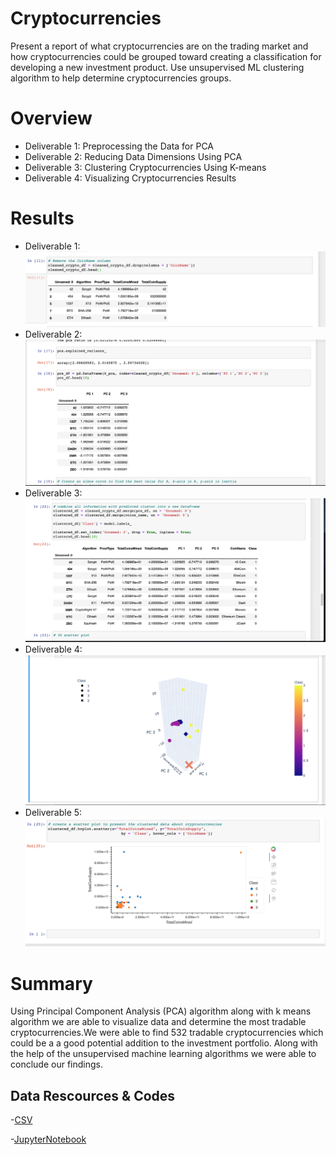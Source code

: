 # Cryptocurrencies

  Present a report of what cryptocurrencies are on the trading market and how cryptocurrencies could be grouped toward creating a classification for developing a new investment product. Use unsupervised ML clustering algorithm to help determine cryptocurrencies groups.

# Overview
- Deliverable 1: Preprocessing the Data for PCA
- Deliverable 2: Reducing Data Dimensions Using PCA
- Deliverable 3: Clustering Cryptocurrencies Using K-means
- Deliverable 4: Visualizing Cryptocurrencies Results

# Results
- Deliverable 1:
![](Resources/Pictures/D1.png)
- Deliverable 2:
![](Resources/Pictures/D2.png)
- Deliverable 3:
![](Resources/Pictures/D3.png)
- Deliverable 4:
![](Resources/Pictures/D4.png)
- Deliverable 5:
![](Resources/Pictures/D5.png)

# Summary
Using Principal Component Analysis (PCA) algorithm along with k means algorithm we are able to visualize data and determine the most tradable cryptocurrencies.We were able to find 532 tradable cryptocurrencies which could be a a good potential addition to the investment portfolio. Along with the help of the unsupervised machine learning algorithms we were able to conclude our findings.
## Data Rescources & Codes

-[CSV](Resources/CSV/crypto_data.csv)

-[JupyterNotebook](crypto_clustering.ipynb)


